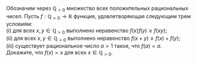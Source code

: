 Обозначим через ${{\mathbb{Q}}_{ > 0}}$ множество всех положительных рациональных чисел. Пусть $f:{{\mathbb{Q}}_{ > 0}}\to \mathbb{R}$ функция, удовлетворяющая следующим трем условиям:
<br>(i) для всех $x,y\in {{\mathbb{Q}}_{ > 0}}$ выполнено неравенство $f(x)f(y)\ge f(xy)$;
<br>(ii) для всех $x,y\in {{\mathbb{Q}}_{ > 0}}$ выполнено неравенство $f(x+y)\ge f(x)+f(y)$;
<br>(iii) существует рациональное число $a > 1$ такое, что $f\left( a \right)=a$.
<br>Докажите, что $f\left( x \right)=x$ для всех $x\in {{\mathbb{Q}}_{ > 0}}$.